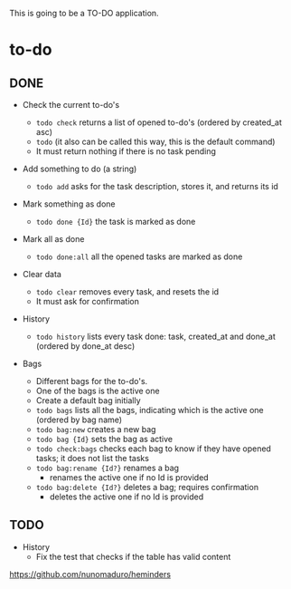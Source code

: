This is going to be a TO-DO application.

# to-do

## DONE

- Check the current to-do's
    - `todo check` returns a list of opened to-do's (ordered by created_at asc)
    - `todo` (it also can be called this way, this is the default command)
    - It must return nothing if there is no task pending
- Add something to do (a string)
    - `todo add` asks for the task description, stores it, and returns its id
- Mark something as done
    - `todo done {Id}` the task is marked as done
- Mark all as done
    - `todo done:all` all the opened tasks are marked as done
- Clear data
    - `todo clear` removes every task, and resets the id
    - It must ask for confirmation
- History
    - `todo history` lists every task done: task, created_at and done_at (ordered by done_at desc)

- Bags
    - Different bags for the to-do's.
    - One of the bags is the active one
    - Create a default bag initially
    - `todo bags` lists all the bags, indicating which is the active one (ordered by bag name)
    - `todo bag:new` creates a new bag
    - `todo bag {Id}` sets the bag as active
    - `todo check:bags` checks each bag to know if they have opened tasks; it does not list the tasks
    - `todo bag:rename {Id?}` renames a bag
        - renames the active one if no Id is provided
    - `todo bag:delete {Id?}` deletes a bag; requires confirmation
        - deletes the active one if no Id is provided

## TODO

- History
    - Fix the test that checks if the table has valid content


https://github.com/nunomaduro/heminders
